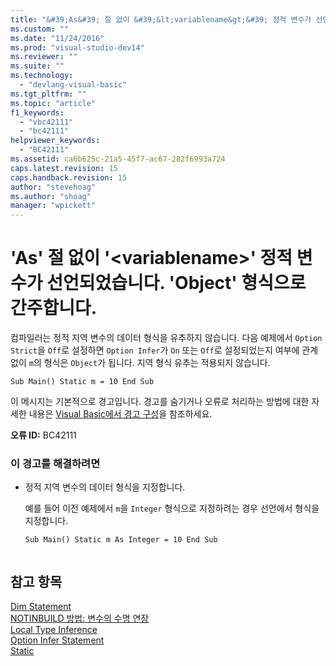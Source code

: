 ```yaml
---
title: "&#39;As&#39; 절 없이 &#39;&lt;variablename&gt;&#39; 정적 변수가 선언되었습니다. &#39;Object&#39; 형식으로 간주합니다. | Microsoft Docs"
ms.custom: ""
ms.date: "11/24/2016"
ms.prod: "visual-studio-dev14"
ms.reviewer: ""
ms.suite: ""
ms.technology: 
  - "devlang-visual-basic"
ms.tgt_pltfrm: ""
ms.topic: "article"
f1_keywords: 
  - "vbc42111"
  - "bc42111"
helpviewer_keywords: 
  - "BC42111"
ms.assetid: ca6b625c-21a5-45f7-ac67-282f6993a724
caps.latest.revision: 15
caps.handback.revision: 15
author: "stevehoag"
ms.author: "shoag"
manager: "wpickett"
---
```

# &#39;As&#39; 절 없이 &#39;&lt;variablename&gt;&#39; 정적 변수가 선언되었습니다. &#39;Object&#39; 형식으로 간주합니다.
컴파일러는 정적 지역 변수의 데이터 형식을 유추하지 않습니다. 다음 예제에서 `Option Strict`을 `Off`로 설정하면 `Option Infer`가 `On` 또는 `Off`로 설정되었는지 여부에 관계없이 `m`의 형식은 `Object`가 됩니다. 지역 형식 유추는 적용되지 않습니다.  
  
```  
Sub Main() Static m = 10 End Sub  
```  
  
 이 메시지는 기본적으로 경고입니다. 경고를 숨기거나 오류로 처리하는 방법에 대한 자세한 내용은 [Visual Basic에서 경고 구성](../ide/configuring-warnings-in-visual-basic.md)을 참조하세요.  
  
 **오류 ID:** BC42111  
  
### 이 경고를 해결하려면  
  
-   정적 지역 변수의 데이터 형식을 지정합니다.  
  
     예를 들어 이전 예제에서 `m`을 `Integer` 형식으로 지정하려는 경우 선언에서 형식을 지정합니다.  
  
    ```  
    Sub Main() Static m As Integer = 10 End Sub  
  
    ```  
  
## 참고 항목  
 [Dim Statement](/dotnet/visual-basic/language-reference/statements/dim-statement)   
 [NOTINBUILD 방법: 변수의 수명 연장](http://msdn.microsoft.com/ko-kr/04e7c56c-1db0-4fe5-a678-859a39ec654b)   
 [Local Type Inference](/dotnet/visual-basic/programming-guide/language-features/variables/local-type-inference)   
 [Option Infer Statement](/dotnet/visual-basic/language-reference/statements/option-infer-statement)   
 [Static](/dotnet/visual-basic/language-reference/modifiers/static)